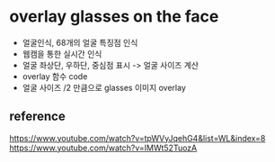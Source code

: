 
# overlay glasses on the face   

- 얼굴인식, 68개의 얼굴 특징점 인식
- 웹캠을 통한 실시간 인식
- 얼굴 좌상단, 우하단, 중심점 표시 -> 얼굴 사이즈 계산
- overlay 함수 code  
- 얼굴 사이즈 /2 만큼으로 glasses 이미지 overlay  


## reference 
https://www.youtube.com/watch?v=tpWVyJqehG4&list=WL&index=8
https://www.youtube.com/watch?v=IMWt52TuozA

